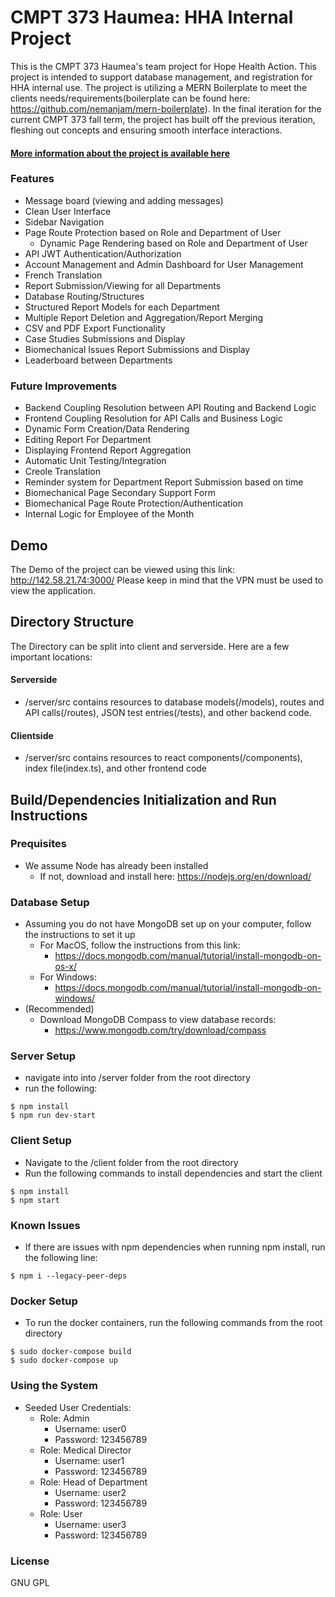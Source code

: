 # CMPT 373 Haumea: HHA Internal Project

This is the CMPT 373 Haumea's team project for Hope Health Action. This project is intended to support database management, and registration for HHA internal use. The project is utilizing a MERN
Boilerplate to meet the clients needs/requirements(boilerplate can be found here: https://github.com/nemanjam/mern-boilerplate). In the final iteration for the current CMPT 373 fall term, the project
has built off the previous iteration, fleshing out concepts and ensuring smooth interface interactions.

#### [More information about the project is available here](https://docs.google.com/document/d/1JG4cK-soyS3thzk-ZJnUyMR3XHxJoLA5gg7Uk1v1aFk/edit?usp=sharing)

### Features

- Message board (viewing and adding messages)
- Clean User Interface
- Sidebar Navigation
- Page Route Protection based on Role and Department of User
  - Dynamic Page Rendering based on Role and Department of User
- API JWT Authentication/Authorization
- Account Management and Admin Dashboard for User Management
- French Translation
- Report Submission/Viewing for all Departments
- Database Routing/Structures
- Structured Report Models for each Department
- Multiple Report Deletion and Aggregation/Report Merging
- CSV and PDF Export Functionality
- Case Studies Submissions and Display
- Biomechanical Issues Report Submissions and Display
- Leaderboard between Departments

### Future Improvements

- Backend Coupling Resolution between API Routing and Backend Logic
- Frontend Coupling Resolution for API Calls and Business Logic
- Dynamic Form Creation/Data Rendering
- Editing Report For Department
- Displaying Frontend Report Aggregation
- Automatic Unit Testing/Integration
- Creole Translation
- Reminder system for Department Report Submission based on time
- Biomechanical Page Secondary Support Form
- Biomechanical Page Route Protection/Authentication
- Internal Logic for Employee of the Month

## Demo

The Demo of the project can be viewed using this link: http://142.58.21.74:3000/ Please keep in mind that the VPN must be used to view the application.

## Directory Structure

The Directory can be split into client and serverside. Here are a few important locations:

#### Serverside

- /server/src contains resources to database models(/models), routes and API calls(/routes), JSON test entries(/tests), and other backend code.

#### Clientside

- /server/src contains resources to react components(/components), index file(index.ts), and other frontend code

## Build/Dependencies Initialization and Run Instructions

### Prequisites

- We assume Node has already been installed
  - If not, download and install here: https://nodejs.org/en/download/

### Database Setup

- Assuming you do not have MongoDB set up on your computer, follow the instructions to set it up
  - For MacOS, follow the instructions from this link:
    - https://docs.mongodb.com/manual/tutorial/install-mongodb-on-os-x/
  - For Windows:
    - https://docs.mongodb.com/manual/tutorial/install-mongodb-on-windows/
- (Recommended)
  - Download MongoDB Compass to view database records:
    - https://www.mongodb.com/try/download/compass

### Server Setup

- navigate into into /server folder from the root directory
- run the following:

```
$ npm install
$ npm run dev-start
```

### Client Setup

- Navigate to the /client folder from the root directory
- Run the following commands to install dependencies and start the client

```
$ npm install
$ npm start
```

### Known Issues

- If there are issues with npm dependencies when running npm install, run the following line:

```
$ npm i --legacy-peer-deps
```

### Docker Setup

- To run the docker containers, run the following commands from the root directory

```
$ sudo docker-compose build
$ sudo docker-compose up
```

### Using the System

- Seeded User Credentials:
  - Role: Admin
    - Username: user0
    - Password: 123456789
  - Role: Medical Director
    - Username: user1
    - Password: 123456789
  - Role: Head of Department
    - Username: user2
    - Password: 123456789
  - Role: User
    - Username: user3
    - Password: 123456789

### License

GNU GPL
